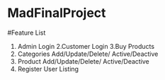 # MadFinalProject

#Feature List
1. Admin Login
2.Customer Login
3.Buy Products
4. Categories Add/Update/Delete/
Active/Deactive
5. Product Add/Update/Delete/
Active/Deactive 
6. Register User Listing
